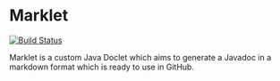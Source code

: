 # Marklet

[![Build Status](https://travis-ci.org/Faylixe/marklet.svg)](https://travis-ci.org/Faylixe/marklet)

Marklet is a custom Java Doclet which aims to generate a Javadoc in a markdown format which is ready to use in GitHub.
